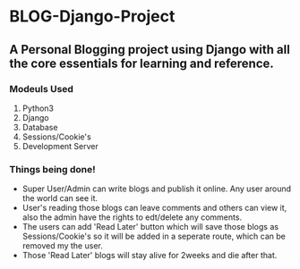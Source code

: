# BLOG-Django-Project
## A Personal Blogging project using Django with all the core essentials for learning and reference. 

### Modeuls Used
1. Python3
2. Django
3. Database
4. Sessions/Cookie's
5. Development Server

### Things being done!
- Super User/Admin can write blogs and publish it online. Any user around the world can see it. 
- User's reading those blogs can leave comments and others can view it, also the admin have the rights to edt/delete any comments.
- The users can add 'Read Later' button which will save those blogs as Sessions/Cookie's so it will be added in a seperate route, which can be removed my the user.
- Those 'Read Later' blogs will stay alive for 2weeks and die after that.
